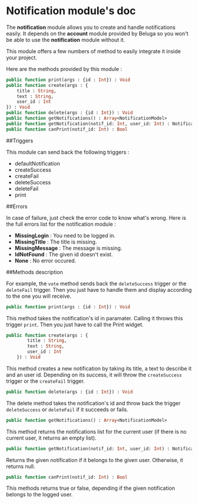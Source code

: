 Notification module's doc
=========================

The __notification__ module allows you to create and handle notifications easily. It depends on the __account__ module provided by Beluga so you won't be able to use the __notification__ module without it.

This module offers a few numbers of method to easily integrate it inside your project.

Here are the methods provided by this module :

```Haxe
public function print(args : {id : Int}) : Void
public function create(args : {
    title : String,
    text : String,
    user_id : Int
}) : Void
public function delete(args : {id : Int}) : Void
public function getNotifications() : Array<NotificationModel>
public function getNotification(notif_id: Int, user_id: Int) : NotificationModel
public function canPrint(notif_id: Int) : Bool
```

##Triggers

This module can send back the following triggers :

* defaultNotification
* createSuccess
* createFail
* deleteSuccess
* deleteFail
* print

##Errors

In case of failure, just check the error code to know what's wrong. Here is the full errors list for the notification module :

 * __MissingLogin__ : You need to be logged in.
 * __MissingTitle__ : The title is missing.
 * __MissingMessage__ : The message is missing.
 * __IdNotFound__ : The given id doesn't exist.
 * __None__ : No error occured.

##Methods description

For example, the `vote` method sends back the `deleteSuccess` trigger or the `deleteFail` trigger. Then you just have to handle them and display according to the one you will receive.

```Haxe
public function print(args : {id : Int}) : Void
```

This method takes the notification's id in paramater. Calling it throws this trigger `print`. Then you just have to call the Print widget.

```Haxe
public function create(args : {
		title : String,
		text : String,
		user_id : Int
	}) : Void
```

This method creates a new notification by taking its title, a text to describe it and an user id. Depending on its success, it will throw the `createSuccess` trigger or the `createFail` trigger.

```Haxe
public function delete(args : {id : Int}) : Void
```

The delete method takes the notification's id and throw back the trigger `deleteSuccess` or `deleteFail` if it succeeds or fails.

```Haxe
public function getNotifications() : Array<NotificationModel>
```

This method returns the notifications list for the current user (if there is no current user, it returns an empty list).

```Haxe
public function getNotification(notif_id: Int, user_id: Int) : NotificationModel
```

Returns the given notification if it belongs to the given user. Otherwise, it returns null.

```Haxe
public function canPrint(notif_id: Int) : Bool
```

This methods returns true or false, depending if the given notification belongs to the logged user.
